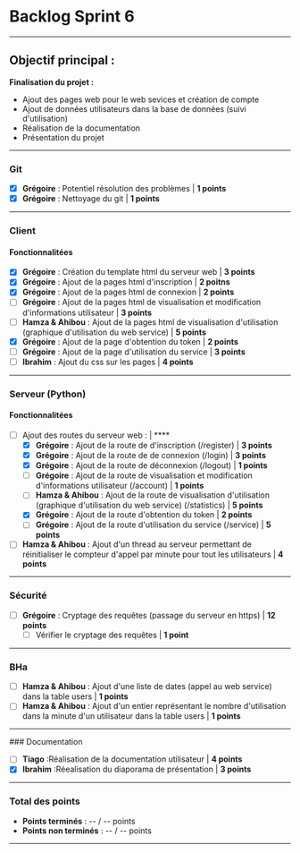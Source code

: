 # Backlog Sprint 6

---

## Objectif principal : 
**Finalisation du projet :**
 - Ajout des pages web pour le web sevices et création de compte
 - Ajout de données utilisateurs dans la base de données (suivi d'utilisation)
 - Réalisation de la documentation
 - Présentation du projet

---

### Git
- [X] **Grégoire** : Potentiel résolution des problèmes | **1 points**
- [X] **Grégoire** : Nettoyage du git | **1 points**

---

### Client

#### Fonctionnalitées
- [X] **Grégoire** : Création du template html du serveur web | **3 points**
- [X] **Grégoire** : Ajout de la pages html d'inscription | **2 poitns**
- [X] **Grégoire** : Ajout de la pages html de connexion | **2 points**
- [ ] **Grégoire** : Ajout de la pages html de visualisation et modification d'informations utilisateur | **3 points**
- [ ] **Hamza & Ahibou** : Ajout de la pages html de visualisation d'utilisation (graphique d'utilisation du web service) | **5 points**
- [X] **Grégoire** : Ajout de la page d'obtention du token | **2 points**
- [ ] **Grégoire** : Ajout de la page d'utilisation du service | **3 points**
- [ ] **Ibrahim** : Ajout du css sur les pages | **4 points**

---

### Serveur (Python)

#### Fonctionnalitées
- [ ] Ajout des routes du serveur web : | ****
    - [X] **Grégoire** : Ajout de la route de d'inscription (/register) | **3 points**
    - [X] **Grégoire** : Ajout de la route de de connexion (/login) | **3 points**
    - [X] **Grégoire** : Ajout de la route de déconnexion (/logout) | **1 points**
    - [ ] **Grégoire** : Ajout de la route de visualisation et modification d'informations utilisateur (/account) | **1 points**
    - [ ] **Hamza & Ahibou** : Ajout de la route de visualisation d'utilisation (graphique d'utilisation du web service) (/statistics) | **5 points**
    - [X] **Grégoire** : Ajout de la route d'obtention du token | **2 points**
    - [ ] **Grégoire** : Ajout de la route d'utilisation du service (/service) | **5 points**
- [ ] **Hamza & Ahibou** : Ajout d'un thread au serveur permettant de réinitialiser le compteur d'appel par minute pour tout les utilisateurs | **4 points**

---

### Sécurité
- [ ] **Grégoire** : Cryptage des requêtes (passage du serveur en https)  | **12 points**
  - [ ] Vérifier le cryptage des requêtes  | **1 point**

---

### BHa
- [ ] **Hamza & Ahibou** : Ajout d'une liste de dates (appel au web service) dans la table users | **1 points**
- [ ] **Hamza & Ahibou** : Ajout d'un entier représentant le nombre d'utilisation dans la minute d'un utilisateur dans la table users | **1 points**

---

### Documentation
- [ ] **Tiago** :Réalisation de la documentation utilisateur | **4 points**
- [x] **Ibrahim** :Réealisation du diaporama de présentation | **3 points**

---

### Total des points
- **Points terminés** : -- / -- points
- **Points non terminés** : -- / -- points

---
